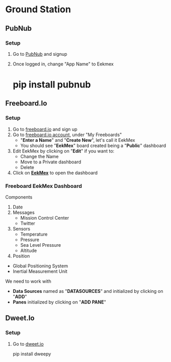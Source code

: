 Ground Station
==



## PubNub

### Setup

1. Go to [PubNub](https://www.pubnub.com/) and signup
2. Once logged in, change "App Name" to Eekmex


    # pip install pubnub

## Freeboard.Io

### Setup

1. Go to [freeboard.io](https://freeboard.io/) and sign up
2. Go to [freeboard.io account](https://freeboard.io/account/), under "My Freeboards"
   - "__Enter a Name__" and "__Create New__", let's call it EekMex
   - You should see "__EekMex__" board created being a "__Public__" dashboard
3. Edit EekMex by clicking on "__Edit__" if you want to:
   -  Change the Name
   -  Move to a Private dashboard
   -  Delete
4. Click on [__EekMex__](https://freeboard.io/board/huO_H7) to open the dashboard

### Freeboard EekMex Dashboard

Components

1. Date
2. Messages
   - Mission Control Center
   - Twitter
3. Sensors
   - Temperature
   - Pressure
   - Sea Level Pressure
   - Altitude
 4. Position
   - Global Positioning System
   - Inertial Measurement Unit

We need to work with

- __Data Sources__ named as "__DATASOURCES__" and initialized by clicking on "__ADD__"
- __Panes__ initialized by clicking on "__ADD PANE__"

## Dweet.Io

### Setup

1. Go to [dweet.io](http://dweet.io/)


    pip install dweepy